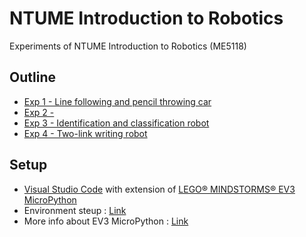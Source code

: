 # NTUME Introduction to Robotics
Experiments of NTUME Introduction to Robotics (ME5118)

## Outline
* [Exp 1 - Line following and pencil throwing car](Exp1/README.md)
* [Exp 2 - ](Exp2/README.md)
* [Exp 3 - Identification and classification robot](Exp3/README.md)
* [Exp 4 - Two-link writing robot](Exp4/README.md)

## Setup
* [Visual Studio Code](https://code.visualstudio.com/) with extension of [LEGO® MINDSTORMS® EV3 MicroPython](https://marketplace.visualstudio.com/items?itemName=lego-education.ev3-micropython) 
* Environment steup : [Link](https://education.lego.com/en-us/product-resources/mindstorms-ev3/teacher-resources/python-for-ev3)
* More info about EV3 MicroPython : [Link](https://pybricks.com/ev3-micropython/index.html)
